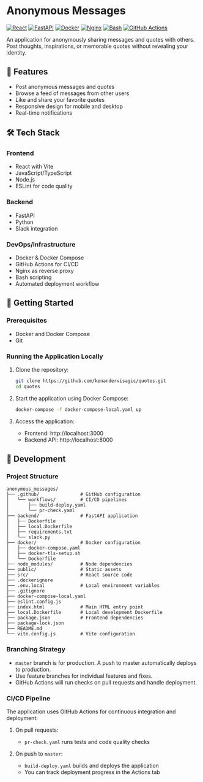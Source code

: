 # Anonymous Messages

[![React](https://img.shields.io/badge/React-18.2.0-blue)](https://reactjs.org/)
[![FastAPI](https://img.shields.io/badge/FastAPI-0.104.0-green)](https://fastapi.tiangolo.com/)
[![Docker](https://img.shields.io/badge/Docker-20.10.21-blue)](https://www.docker.com/)
[![Nginx](https://img.shields.io/badge/Nginx-1.23.3-green)](https://nginx.org/)
[![Bash](https://img.shields.io/badge/Bash-5.1.16-yellow)](https://www.gnu.org/software/bash/)
[![GitHub Actions](https://img.shields.io/badge/GitHub_Actions-2.0-blue)](https://github.com/features/actions)

An application for anonymously sharing messages and quotes with others. Post thoughts, inspirations, or memorable quotes without revealing your identity.

## 🚀 Features

- Post anonymous messages and quotes
- Browse a feed of messages from other users
- Like and share your favorite quotes
- Responsive design for mobile and desktop
- Real-time notifications

## 🛠️ Tech Stack

### Frontend
- React with Vite
- JavaScript/TypeScript
- Node.js
- ESLint for code quality

### Backend
- FastAPI
- Python
- Slack integration

### DevOps/Infrastructure
- Docker & Docker Compose
- GitHub Actions for CI/CD
- Nginx as reverse proxy
- Bash scripting
- Automated deployment workflow

## 🔧 Getting Started

### Prerequisites

- Docker and Docker Compose
- Git

### Running the Application Locally

1. Clone the repository:
   ```bash
   git clone https://github.com/kenandervisagic/quotes.git
   cd quotes
   ```

2. Start the application using Docker Compose:
   ```bash
   docker-compose -f docker-compose-local.yaml up
   ```

3. Access the application:
    - Frontend: http://localhost:3000
    - Backend API: http://localhost:8000

## 📝 Development

### Project Structure

```
anonymous_messages/
├── .github/               # GitHub configuration
│   └── workflows/         # CI/CD pipelines
│       ├── build-deploy.yaml
│       └── pr-check.yaml
├── backend/               # FastAPI application
│   ├── Dockerfile
│   ├── local.Dockerfile
│   ├── requirements.txt
│   └── slack.py
├── docker/                # Docker configuration
│   ├── docker-compose.yaml
│   ├── docker-tls-setup.sh
│   └── Dockerfile
├── node_modules/          # Node dependencies
├── public/                # Static assets
├── src/                   # React source code
├── .dockerignore
├── .env.local             # Local environment variables
├── .gitignore
├── docker-compose-local.yaml
├── eslint.config.js
├── index.html             # Main HTML entry point
├── local.Dockerfile       # Local development Dockerfile
├── package.json           # Frontend dependencies
├── package-lock.json
├── README.md
└── vite.config.js         # Vite configuration
```

### Branching Strategy

- `master` branch is for production. A push to master automatically deploys to production.
- Use feature branches for individual features and fixes.
- GitHub Actions will run checks on pull requests and handle deployment.

### CI/CD Pipeline

The application uses GitHub Actions for continuous integration and deployment:

1. On pull requests:
    - `pr-check.yaml` runs tests and code quality checks

2. On push to `master`:
    - `build-deploy.yaml` builds and deploys the application
    - You can track deployment progress in the Actions tab
